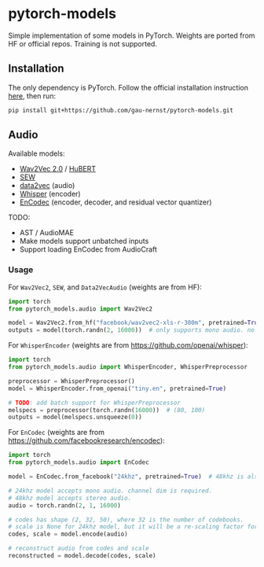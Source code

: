# pytorch-models

Simple implementation of some models in PyTorch. Weights are ported from HF or official repos. Training is not supported.

## Installation

The only dependency is PyTorch. Follow the official installation instruction [here](https://pytorch.org/), then run:

```bash
pip install git+https://github.com/gau-nernst/pytorch-models.git
```

## Audio

Available models:

- [Wav2Vec 2.0](https://arxiv.org/abs/2006.11477) / [HuBERT](https://arxiv.org/abs/2106.07447)
- [SEW](https://arxiv.org/abs/2109.06870)
- [data2vec](https://arxiv.org/abs/2202.03555) (audio)
- [Whisper](https://arxiv.org/abs/2212.04356) (encoder)
- [EnCodec](https://arxiv.org/abs/2210.13438) (encoder, decoder, and residual vector quantizer)

TODO:

- AST / AudioMAE
- Make models support unbatched inputs
- Support loading EnCodec from AudioCraft

### Usage

For `Wav2Vec2`, `SEW`, and `Data2VecAudio` (weights are from HF):

```python
import torch
from pytorch_models.audio import Wav2Vec2

model = Wav2Vec2.from_hf("facebook/wav2vec2-xls-r-300m", pretrained=True)  # also compatible with HuBERT and MMS weights
outputs = model(torch.randn(2, 16000))  # only supports mono audio. no channel dim.
```

For `WhisperEncoder` (weights are from https://github.com/openai/whisper):

```python
import torch
from pytorch_models.audio import WhisperEncoder, WhisperPreprocessor

preprocessor = WhisperPreprocessor()
model = WhisperEncoder.from_openai("tiny.en", pretrained=True)

# TODO: add batch support for WhisperPreprocessor
melspecs = preprocessor(torch.randn(16000))  # (80, 100)
outputs = model(melspecs.unsqueeze(0))
```

For `EnCodec` (weights are from https://github.com/facebookresearch/encodec):

```python
import torch
from pytorch_models.audio import EnCodec

model = EnCodec.from_facebook("24khz", pretrained=True)  # 48khz is also available

# 24khz model accepts mono audio. channel dim is required.
# 48khz model accepts stereo audio.
audio = torch.randn(2, 1, 16000)

# codes has shape (2, 32, 50), where 32 is the number of codebooks.
# scale is None for 24khz model, but it will be a re-scaling factor for 48khz model
codes, scale = model.encode(audio)

# reconstruct audio from codes and scale
reconstructed = model.decode(codes, scale)
```
